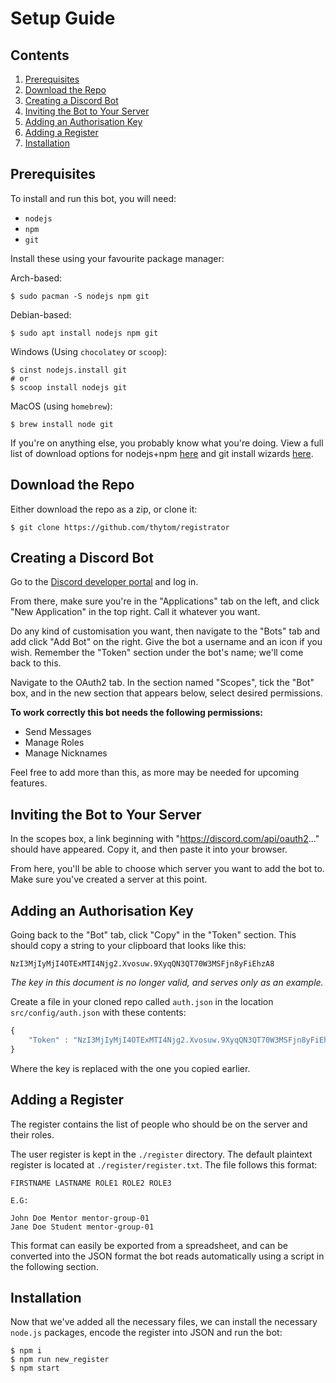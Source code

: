 # Setup Guide

## Contents

1. [Prerequisites](#prerequisites)
2. [Download the Repo](#download-the-repo)
3. [Creating a Discord Bot](#creating-a-discord-bot)
4. [Inviting the Bot to Your Server](#inviting-the-bot-to-your-server)
5. [Adding an Authorisation Key](#adding-an-authorisation-key)
6. [Adding a Register](#adding-a-register)
7. [Installation](#installation)

## Prerequisites

To install and run this bot, you will need:

* `nodejs`
* `npm`
* `git`

Install these using your favourite package manager:

Arch-based:
```
$ sudo pacman -S nodejs npm git
```

Debian-based:
```
$ sudo apt install nodejs npm git
```

Windows (Using `chocolatey` or `scoop`):

```
$ cinst nodejs.install git
# or
$ scoop install nodejs git
```

MacOS (using `homebrew`):

```
$ brew install node git
```

If you're on anything else, you probably know what you're doing. View a full
list of download options for nodejs+npm
[here](https://nodejs.org/en/download/package-manager) and git install wizards
[here](https://git-scm.com/downloads).

## Download the Repo

Either download the repo as a zip, or clone it:

```
$ git clone https://github.com/thytom/registrator
```

## Creating a Discord Bot

Go to the [Discord developer portal](https://discord.com/developers) and log in.

From there, make sure you're in the "Applications" tab on the left, and click
"New Application" in the top right. Call it whatever you want.

Do any kind of customisation you want, then navigate to the "Bots" tab and add
click "Add Bot" on the right. Give the bot a username and an icon if you wish.
Remember the "Token" section under the bot's name; we'll come back to this.

Navigate to the OAuth2 tab. In the section named "Scopes", tick the "Bot" box,
and in the new section that appears below, select desired permissions.

**To work correctly this bot needs the following permissions:**

* Send Messages
* Manage Roles
* Manage Nicknames

Feel free to add more than this, as more may be needed for upcoming
features.

## Inviting the Bot to Your Server

In the scopes box, a link beginning with "https://discord.com/api/oauth2..."
should have appeared. Copy it, and then paste it into your browser.

From here, you'll be able to choose which server you want to add the bot to.
Make sure you've created a server at this point.

## Adding an Authorisation Key

Going back to the "Bot" tab, click "Copy" in the "Token" section. This should
copy a string to your clipboard that looks like this: 

```
NzI3MjIyMjI4OTExMTI4Njg2.Xvosuw.9XyqQN3QT70W3MSFjn8yFiEhzA8
```

*The key in this document is no longer valid, and serves only as an example.*

Create a file in your cloned repo called `auth.json` in the location
`src/config/auth.json` with these contents:

```javascript
{
	"Token" : "NzI3MjIyMjI4OTExMTI4Njg2.Xvosuw.9XyqQN3QT70W3MSFjn8yFiEhzA8"
}
```

Where the key is replaced with the one you copied earlier. 

## Adding a Register

The register contains the list of people who should be on the server and their
roles.

The user register is kept in the `./register` directory. The default plaintext
register is located at `./register/register.txt`. The file follows this format:

```
FIRSTNAME LASTNAME ROLE1 ROLE2 ROLE3

E.G:

John Doe Mentor mentor-group-01
Jane Doe Student mentor-group-01
```

This format can easily be exported from a spreadsheet, and can be converted into
the JSON format the bot reads automatically using a script in the following
section.

## Installation

Now that we've added all the necessary files, we can install the necessary
`node.js` packages, encode the register into JSON and run the bot:

```
$ npm i
$ npm run new_register
$ npm start 
```
